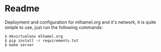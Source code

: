 Readme
======

Deployment and configuration for mlhamel.org and it's network, it is quite simple
to use, just run the following commands:

    $ mkvirtualenv mlhamel.org
    $ pip install -r requirements.txt
    $ make server
